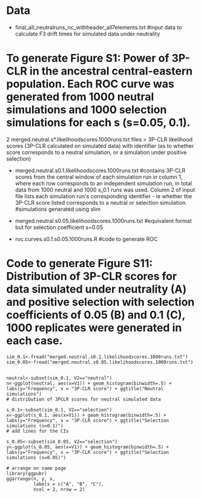# Data

- final_all_neutralruns_nc_withheader_all7elements.txt
#input data to calculate F3 drift times for simulated data under neutrality

# To generate Figure S1: Power of 3P-CLR in the ancestral central-eastern population. Each ROC curve was generated from 1000 neutral simulations and 1000 selection simulations for each s (s=0.05, 0.1).

2 merged.neutral.s*.likelihoodscores.1000runs.txt files = 3P-CLR likelihood scores (3P-CLR calculated on simulated data) with identifier (as to whether score corresponds to a neutral simulation, or a simulation under positive selection)

- merged.neutral.s0.1.likelihoodscores.1000runs.txt
#contains 3P-CLR scores from the central window of each simulation run in column 1, where each row corresponds to an independent simulation run, in total data from 1000 neutral and 1000 s_0.1 runs was used. 
Column 2 of input file lists each simulation run's corresponding identifier - ie whether the 3P-CLR score listed corresponds to a neutral or selection simulation.   
#simulations generated using slim

- merged.neutral.s0.05.likelihoodscores.1000runs.txt
#equivalent format but for selection coefficient s=0.05

- roc.curves.s0.1.s0.05.1000runs.R
#code to generate ROC


# Code to generate Figure S11: Distribution of 3P-CLR scores for data simulated under neutrality (A) and positive selection with selection coefficients of 0.05 (B) and 0.1 (C), 1000 replicates were generated in each case.

```
sim_0.1<-fread("merged.neutral.s0.1.likelihoodscores.1000runs.txt")
sim_0.05<-fread("merged.neutral.s0.05.likelihoodscores.1000runs.txt")


neutral<-subset(sim_0.1, V2=="neutral")
n<-ggplot(neutral, aes(x=V1)) + geom_histogram(binwidth=.5) + labs(y="Frequency", x = "3P-CLR score") + ggtitle("Neutral simulations")
# distribution of 3PCLR scores for neutral simulated data

s_0.1<-subset(sim_0.1, V2=="selection")
x<-ggplot(s_0.1, aes(x=V1)) + geom_histogram(binwidth=.5) + labs(y="Frequency", x = "3P-CLR score") + ggtitle("Selection simulations (s=0.1)")
# add lines for the CIs 

s_0.05<-subset(sim_0.05, V2=="selection")
y<-ggplot(s_0.05, aes(x=V1)) + geom_histogram(binwidth=.5) + labs(y="Frequency", x = "3P-CLR score") + ggtitle("Selection simulations (s=0.05)")

# arrange on same page
library(ggpubr)
ggarrange(n, y, x, 
          labels = c("A", "B", "C"),
          ncol = 2, nrow = 2)
```
